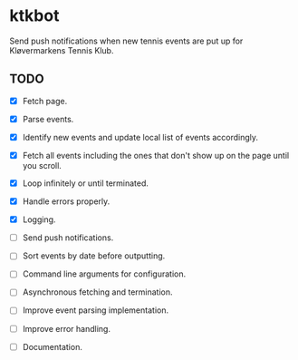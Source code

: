 # ktkbot
Send push notifications when new tennis events are put up for Kløvermarkens Tennis Klub.

## TODO
- [x] Fetch page.
- [x] Parse events.
- [x] Identify new events and update local list of events accordingly.
- [x] Fetch all events including the ones that don't show up on the page until you scroll.
- [x] Loop infinitely or until terminated.
- [x] Handle errors properly.
- [x] Logging.
- [ ] Send push notifications.
- [ ] Sort events by date before outputting.
- [ ] Command line arguments for configuration.
- [ ] Asynchronous fetching and termination.
- [ ] Improve event parsing implementation.
- [ ] Improve error handling.
- [ ] Documentation.

